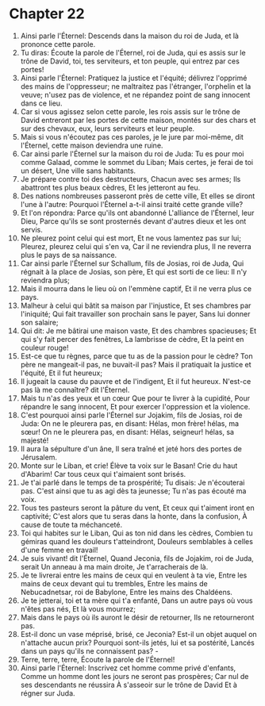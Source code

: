 # Chapter 22

1. Ainsi parle l'Éternel: Descends dans la maison du roi de Juda, et là prononce cette parole.
2. Tu diras: Écoute la parole de l'Éternel, roi de Juda, qui es assis sur le trône de David, toi, tes serviteurs, et ton peuple, qui entrez par ces portes!
3. Ainsi parle l'Éternel: Pratiquez la justice et l'équité; délivrez l'opprimé des mains de l'oppresseur; ne maltraitez pas l'étranger, l'orphelin et la veuve; n'usez pas de violence, et ne répandez point de sang innocent dans ce lieu.
4. Car si vous agissez selon cette parole, les rois assis sur le trône de David entreront par les portes de cette maison, montés sur des chars et sur des chevaux, eux, leurs serviteurs et leur peuple.
5. Mais si vous n'écoutez pas ces paroles, je le jure par moi-même, dit l'Éternel, cette maison deviendra une ruine.
6. Car ainsi parle l'Éternel sur la maison du roi de Juda: Tu es pour moi comme Galaad, comme le sommet du Liban; Mais certes, je ferai de toi un désert, Une ville sans habitants.
7. Je prépare contre toi des destructeurs, Chacun avec ses armes; Ils abattront tes plus beaux cèdres, Et les jetteront au feu.
8. Des nations nombreuses passeront près de cette ville, Et elles se diront l'une à l'autre: Pourquoi l'Éternel a-t-il ainsi traité cette grande ville?
9. Et l'on répondra: Parce qu'ils ont abandonné L'alliance de l'Éternel, leur Dieu, Parce qu'ils se sont prosternés devant d'autres dieux et les ont servis.
10. Ne pleurez point celui qui est mort, Et ne vous lamentez pas sur lui; Pleurez, pleurez celui qui s'en va, Car il ne reviendra plus, Il ne reverra plus le pays de sa naissance.
11. Car ainsi parle l'Éternel sur Schallum, fils de Josias, roi de Juda, Qui régnait à la place de Josias, son père, Et qui est sorti de ce lieu: Il n'y reviendra plus;
12. Mais il mourra dans le lieu où on l'emmène captif, Et il ne verra plus ce pays.
13. Malheur à celui qui bâtit sa maison par l'injustice, Et ses chambres par l'iniquité; Qui fait travailler son prochain sans le payer, Sans lui donner son salaire;
14. Qui dit: Je me bâtirai une maison vaste, Et des chambres spacieuses; Et qui s'y fait percer des fenêtres, La lambrisse de cèdre, Et la peint en couleur rouge!
15. Est-ce que tu règnes, parce que tu as de la passion pour le cèdre? Ton père ne mangeait-il pas, ne buvait-il pas? Mais il pratiquait la justice et l'équité, Et il fut heureux;
16. Il jugeait la cause du pauvre et de l'indigent, Et il fut heureux. N'est-ce pas là me connaître? dit l'Éternel.
17. Mais tu n'as des yeux et un cœur Que pour te livrer à la cupidité, Pour répandre le sang innocent, Et pour exercer l'oppression et la violence.
18. C'est pourquoi ainsi parle l'Éternel sur Jojakim, fils de Josias, roi de Juda: On ne le pleurera pas, en disant: Hélas, mon frère! hélas, ma sœur! On ne le pleurera pas, en disant: Hélas, seigneur! hélas, sa majesté!
19. Il aura la sépulture d'un âne, Il sera traîné et jeté hors des portes de Jérusalem.
20. Monte sur le Liban, et crie! Élève ta voix sur le Basan! Crie du haut d'Abarim! Car tous ceux qui t'aimaient sont brisés.
21. Je t'ai parlé dans le temps de ta prospérité; Tu disais: Je n'écouterai pas. C'est ainsi que tu as agi dès ta jeunesse; Tu n'as pas écouté ma voix.
22. Tous tes pasteurs seront la pâture du vent, Et ceux qui t'aiment iront en captivité; C'est alors que tu seras dans la honte, dans la confusion, À cause de toute ta méchanceté.
23. Toi qui habites sur le Liban, Qui as ton nid dans les cèdres, Combien tu gémiras quand les douleurs t'atteindront, Douleurs semblables à celles d'une femme en travail!
24. Je suis vivant! dit l'Éternel, Quand Jeconia, fils de Jojakim, roi de Juda, serait Un anneau à ma main droite, Je t'arracherais de là.
25. Je te livrerai entre les mains de ceux qui en veulent à ta vie, Entre les mains de ceux devant qui tu trembles, Entre les mains de Nebucadnetsar, roi de Babylone, Entre les mains des Chaldéens.
26. Je te jetterai, toi et ta mère qui t'a enfanté, Dans un autre pays où vous n'êtes pas nés, Et là vous mourrez;
27. Mais dans le pays où ils auront le désir de retourner, Ils ne retourneront pas.
28. Est-il donc un vase méprisé, brisé, ce Jeconia? Est-il un objet auquel on n'attache aucun prix? Pourquoi sont-ils jetés, lui et sa postérité, Lancés dans un pays qu'ils ne connaissent pas? -
29. Terre, terre, terre, Écoute la parole de l'Éternel!
30. Ainsi parle l'Éternel: Inscrivez cet homme comme privé d'enfants, Comme un homme dont les jours ne seront pas prospères; Car nul de ses descendants ne réussira À s'asseoir sur le trône de David Et à régner sur Juda.

